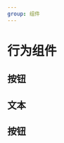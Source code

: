 ```yaml
---
group: 组件
---
```


# 行为组件

## 按钮

<code src="./actions-button.tsx" ></code>

## 文本

<code src="./actions-text.tsx" ></code>


## 按钮

<code src="./actions-icon.tsx" ></code>
